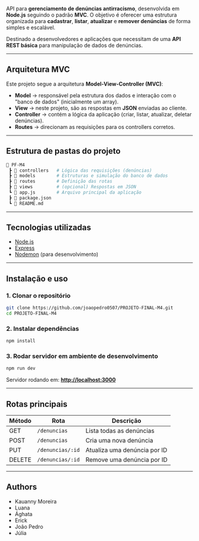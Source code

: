 

API para **gerenciamento de denúncias antirracismo**, desenvolvida em **Node.js** seguindo o padrão **MVC**.
O objetivo é oferecer uma estrutura organizada para **cadastrar**, **listar**, **atualizar** e **remover denúncias** de forma simples e escalável.

Destinado a desenvolvedores e aplicações que necessitam de uma **API REST básica** para manipulação de dados de denúncias.

---

## &#x20;Arquitetura MVC

Este projeto segue a arquitetura **Model-View-Controller (MVC)**:

* **Model** → responsável pela estrutura dos dados e interação com o "banco de dados" (inicialmente um array).
* **View** → neste projeto, são as respostas em **JSON** enviadas ao cliente.
* **Controller** → contém a lógica da aplicação (criar, listar, atualizar, deletar denúncias).
* **Routes** → direcionam as requisições para os controllers corretos.

---

## &#x20;Estrutura de pastas do projeto

```bash
📂 PF-M4
 ┣ 📂 controllers   # Lógica das requisições (denúncias)
 ┣ 📂 models        # Estruturas e simulação do banco de dados
 ┣ 📂 routes        # Definição das rotas
 ┣ 📂 views         # (opcional) Respostas em JSON
 ┗ 📜 app.js        # Arquivo principal da aplicação
 ┣ 📜 package.json
 ┗ 📜 README.md
```

---

## &#x20;Tecnologias utilizadas

* [Node.js](https://nodejs.org/)
* [Express](https://expressjs.com/)
* [Nodemon](https://nodemon.io/) (para desenvolvimento)

---

## &#x20;Instalação e uso

### 1. Clonar o repositório

```bash
git clone https://github.com/joaopedro0507/PROJETO-FINAL-M4.git
cd PROJETO-FINAL-M4
```

### 2. Instalar dependências

```bash
npm install
```

### 3. Rodar servidor em ambiente de desenvolvimento

```bash
npm run dev
```

Servidor rodando em: **[http://localhost:3000](http://localhost:3000)**

---

## &#x20;Rotas principais

| Método | Rota             | Descrição                    |
| ------ | ---------------- | ---------------------------- |
| GET    | `/denuncias`     | Lista todas as denúncias     |
| POST   | `/denuncias`     | Cria uma nova denúncia       |
| PUT    | `/denuncias/:id` | Atualiza uma denúncia por ID |
| DELETE | `/denuncias/:id` | Remove uma denúncia por ID   |

---

## &#x20;Authors

* Kauanny Moreira
* Luana
* Ághata
* Erick
* João Pedro
* Júlia
